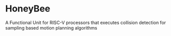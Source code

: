 # HoneyBee
A Functional Unit for RISC-V processors that executes collision detection for sampling based motion planning algorithms
